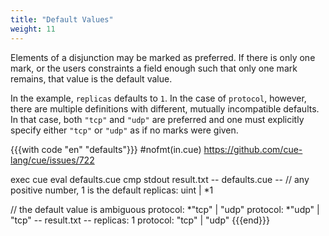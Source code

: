```yaml
---
title: "Default Values"
weight: 11
---
```


Elements of a disjunction may be marked as preferred.
If there is only one mark, or the users constraints a field enough such that
only one mark remains, that value is the default value.

In the example, `replicas` defaults to `1`.
In the case of `protocol`, however, there are multiple definitions with
different, mutually incompatible defaults.
In that case, both `"tcp"` and `"udp"` are preferred and one must explicitly
specify either `"tcp"` or `"udp"` as if no marks were given.

{{{with code "en" "defaults"}}}
#nofmt(in.cue) https://github.com/cue-lang/cue/issues/722

exec cue eval defaults.cue
cmp stdout result.txt
-- defaults.cue --
// any positive number, 1 is the default
replicas: uint | *1

// the default value is ambiguous
protocol: *"tcp" | "udp"
protocol: *"udp" | "tcp"
-- result.txt --
replicas: 1
protocol: "tcp" | "udp"
{{{end}}}
